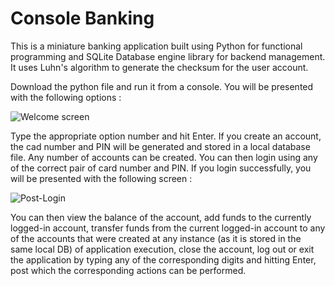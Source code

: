 # Console Banking

This is a miniature banking application built using Python for functional programming and SQLite Database engine library for backend management. It uses Luhn's algorithm to generate the checksum for the user account.

Download the python file and run it from a console. You will be presented with the following options :

![Welcome screen](https://user-images.githubusercontent.com/65642947/134769140-406d01f6-75e9-45f1-bc56-f54226627ecf.JPG)

Type the appropriate option number and hit Enter. If you create an account, the cad number and PIN will be generated and stored in a local database file. Any number of accounts can be created. You can then login using any of the correct pair of card number and PIN. If you login successfully, you will be presented with the following screen :

![Post-Login](https://user-images.githubusercontent.com/65642947/134769239-3aeb23d6-fd70-4f83-90e9-22712ddab4e1.JPG)

You can then view the balance of the account, add funds to the currently logged-in account, transfer funds from the current logged-in account to any of the accounts that were created at any instance (as it is stored in the same local DB) of application execution, close the account, log out or exit the application by typing any of the corresponding digits and hitting Enter, post which the corresponding actions can be performed.
